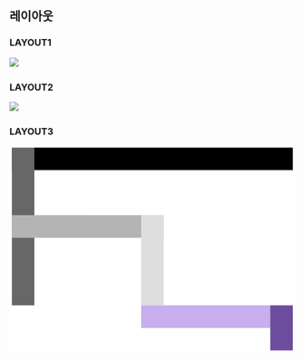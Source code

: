 ## 레이아웃

### LAYOUT1
<img src="./img/layout1.png">

### LAYOUT2
<img src="./img/layout2.png">

### LAYOUT3
<img src="./img/image3.png">